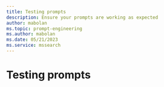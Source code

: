 ```yaml
---
title: Testing prompts
description: Ensure your prompts are working as expected
author: mabolan
ms.topic: prompt-engineering
ms.author: mabolan
ms.date: 05/21/2023
ms.service: mssearch
---
```

# Testing prompts
